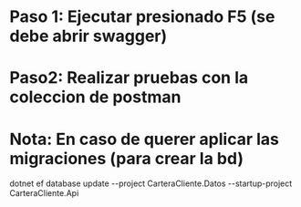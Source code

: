 # Paso 1: Ejecutar presionado F5 (se debe abrir swagger)

# Paso2: Realizar pruebas con la coleccion de postman


# Nota: En caso de querer aplicar las migraciones (para crear la bd)

dotnet ef database update    --project CarteraCliente.Datos    --startup-project CarteraCliente.Api
